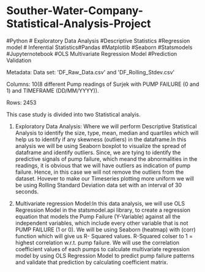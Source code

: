 # Souther-Water-Company-Statistical-Analysis-Project
#Python # Exploratory Data Analysis #Descriptive Statistics #Regression model # Inferential Statistics#Pandas #Matplotlib #Seaborn #Statsmodels #Jupyternotebook #OLS Multivariate Regression Model #Prediction Validation

Metadata:
Data set: 'DF_Raw_Data.csv' and 'DF_Rolling_Stdev.csv'

Columns: 10(8 different Pump readings of Surjek with PUMP FAILURE (0 and 1) and TIMEFRAME (DD/MM/YYYY)).

Rows: 2453

This case study is divided into two Statistical analyis.

1) Exploratory Data Analysis: Where we will perform Descriptive Statistical Analysis to identify the size,
    type, mean, median and quartiles which will help us to identify if any skewness (outliers) in the 
    dataframe.In this analysis we will be using  Seaborn boxplot to visualize the spread of dataframe and    identify outliers. Since, we are tying to identify the predictive signals of pump failure, which meand the abnormalities in the readings, it is obvious that we will have outliers as indication of pump failure.
    Hence, in this case we will not remove the outliers from the dataset. Hovever to make our 
    Timeseries plotting more uniform we will be using Rolling Standard Deviation data set with an 
    interval of 30 seconds. 
    
2) Multivariate regression Model:In this data analysis, we will use OLS Regression Model in the 
    statsmodel.api library, to create a regression equation that models the Pump Failure (Y-Variable) against 
    all the independent variables, which include every other variable that is not PUMP FAILURE (1 or 0).
    We will be using Seaborn (heatmap) with (corr) function which will give us R- Squared values. 
    R-Squared colser to 1 = highest correlation w.r.t. pump failure. We will use the correlation coefficient 
    values of each pumps to calculate multivariate regression model by using OLS Regression Model to 
    predict pump failure patterns and validate that prediction by calculating coefficient matrix.
